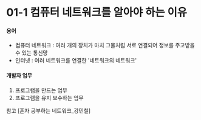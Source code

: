 # 01-1 컴퓨터 네트워크를 알아야 하는 이유

#### 용어

- 컴퓨터 네트워크 : 여러 개의 장치가 마치 그물처럼 서로 연결되어 정보를 주고받을 수 있는 통신망
- 인터넷 : 여러 네트워크를 연결한 '네트워크의 네트워크'

#### 개발자 업무

1. 프로그램을 만드는 업무
2. 프로그램을 유지 보수하는 업무

참고 [혼자 공부하는 네트워크_강민철]
